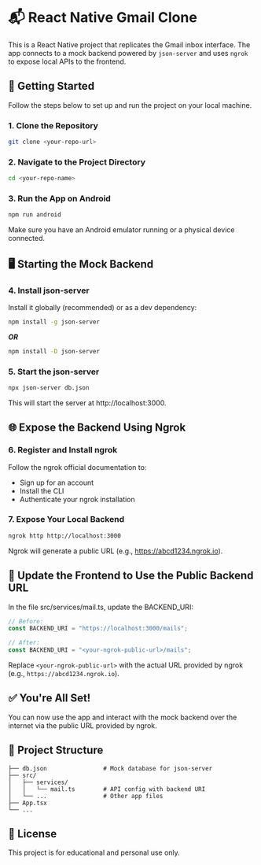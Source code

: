 # 📬 React Native Gmail Clone

This is a React Native project that replicates the Gmail inbox interface. The app connects to a mock backend powered by `json-server` and uses `ngrok` to expose local APIs to the frontend.

## 🚀 Getting Started

Follow the steps below to set up and run the project on your local machine.

### 1. Clone the Repository

```bash
git clone <your-repo-url>
```

### 2. Navigate to the Project Directory

```bash
cd <your-repo-name>
```
### 3. Run the App on Android
```bash
npm run android
```

Make sure you have an Android emulator running or a physical device connected.

## 🖥️ Starting the Mock Backend
### 4. Install json-server

Install it globally (recommended) or as a dev dependency:
```bash
npm install -g json-server
```
***OR***
```bash
npm install -D json-server
```

### 5. Start the json-server

```bash
npx json-server db.json
```

This will start the server at http://localhost:3000.

## 🌐 Expose the Backend Using Ngrok
### 6. Register and Install ngrok

Follow the ngrok official documentation to:
- Sign up for an account
- Install the CLI
- Authenticate your ngrok installation

### 7. Expose Your Local Backend

```bash
ngrok http http://localhost:3000
```

Ngrok will generate a public URL (e.g., https://abcd1234.ngrok.io).

## 🔧 Update the Frontend to Use the Public Backend URL

In the file src/services/mail.ts, update the BACKEND_URI:

```ts
// Before:
const BACKEND_URI = "https://localhost:3000/mails";

// After:
const BACKEND_URI = "<your-ngrok-public-url>/mails";
```

Replace `<your-ngrok-public-url>` with the actual URL provided by ngrok (e.g., `https://abcd1234.ngrok.io`).

## ✅ You're All Set!

You can now use the app and interact with the mock backend over the internet via the public URL provided by ngrok.

## 📂 Project Structure

```
├── db.json                # Mock database for json-server
├── src/
│   ├── services/
│   │   └── mail.ts        # API config with backend URI
│   └── ...                # Other app files
├── App.tsx
└── ...
```

## 📄 License
This project is for educational and personal use only.